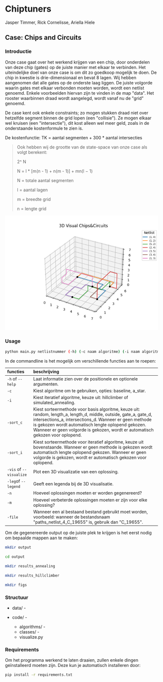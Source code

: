# Chiptuners

Jasper Timmer, Rick Cornelisse, Ariella Hiele

## Case: Chips and Circuits

### Introductie
Onze case gaat over het werkend krijgen van een chip, door onderdelen van deze chip (gates) op de juiste manier met elkaar te verbinden. Het uiteindelijke doel van onze case is om dit zo goedkoop mogelijk te doen. De chip in kwestie is drie-dimensionaal en bevat 8 lagen. Wij hebben aangenomen dat alle gates op de onderste laag liggen. De juiste volgorde waarin gates met elkaar verbonden moeten worden, wordt een netlist genoemd. Enkele voorbeelden hiervan zijn te vinden in de map "data". Het rooster waarbinnen draad wordt aangelegd, wordt vanaf nu de "grid" genoemd.

De case kent ook enkele constraints; zo mogen stukken draad niet over hetzelfde segment binnen de grid lopen (een "collisie"). Ze mogen elkaar wel kruisen (een "intersectie"), dit kost alleen wel meer geld, zoals in de onderstaande kostenformule te zien is.

De kostenfunctie: TK = aantal segmenten + 300 * aantal intersecties

> Ook hebben wij de grootte van de state-space van onze case als volgt berekent:
>
> 2^ N
>
> N = l * [m(n - 1) + n(m - 1)] + mn(l − 1)
>
> N =  totale aantal segmenten
>
> l = aantal lagen
>
> m = breedte grid
>
> n = lengte grid


![visualisatie voorbeeld](photos/vis.png)

### Usage
```bash
python main.py netlistnummer (-h) (-c naam algoritme) (-i naam algoritme) (-vis) (-leg) (-n N) (-m N verbeteringen) (-file bestandsnaam)
```
In de commandline is het mogelijk om verschillende functies aan te roepen:

| functies               | beschrijving                                                        |
| :--------------------- | :------------------------------------------------------------------ |
| `-h` of `--help`       | Laat informatie zien over de positionele en optionele argumenten.   |
| `-c`                   | Kiest algoritme om te gebruiken, opties: baseline, a_star.          |
| `-i`                   | Kiest iteratief algoritme, keuze uit: hillclimber of simulated_annealing.                           |
| `-sort_c`              | Kiest sorteermethode voor basis algoritme, keuze uit: random, length_a, length_d, middle, outside, gate_a, gate_d, intersections_a, intersections_d. Wanneer er geen methode is gekozen wordt automatisch lengte oplopend gekozen. Wanneer er geen volgorde is gekozen, wordt er automatisch gekozen voor oplopend. |
| `-sort_i`              | Kiest sorteermethode voor iteratief algoritme, keuze uit bovenstaande. Wanneer er geen methode is gekozen wordt automatisch lengte oplopend gekozen. Wanneer er geen volgorde is gekozen, wordt er automatisch gekozen voor oplopend. |
| `-vis` of `--visualize`| Plot een 3D visualizatie van een oplossing.                         |
| `-leg`of `--legend`    | Geeft een legenda bij de 3D visualisatie.                           |
| `-n`                   | Hoeveel oplossingen moeten er worden gegenereerd?                   |
| `-m`                   | Hoeveel verbeterde oplossingen moeten er zijn voor elke oplossing?  |
| `-file`                | Wanneer een al bestaand bestand gebruikt moet worden, voorbeeld: wanneer de bestandsnaam "paths_netlist_4_C_19655" is, gebruik dan "C_19655". |

Om de gegenereerde output op de juiste plek te krijgen is het eerst nodig om bepaalde mappen aan te maken:

```bash
mkdir output
```
```bash
cd output
```
```bash
mkdir results_annealing
```
```bash
mkdir results_hillclimber
```
```bash
mkdir figs
```
### Structuur
- data/ - 

- code/ -

    - algorithms/ -
    - classes/ - 
    - visualize.py

### Requirements
Om het programma werkend te laten draaien, zullen enkele dingen geïnstalleerd moeten zijn. Deze kun je automatisch installeren door: 

```bash
pip install -r requirements.txt
```
